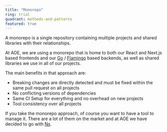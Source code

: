 ```yaml
---
title: "Monorepo"
ring: trial
quadrant: methods-and-patterns
featured: true
---
```


A monorepo is a single repository containing multiple projects and shared libraries with their relationships.

At AOE, we are using a monorepo that is home to both our React and Next.js based frontends and 
our [Go](/languages-and-frameworks/go-lang.html) / [Flamingo](/languages-and-frameworks/flamingo.html) based backends, 
as well as shared libraries we use in all of our projects.

The main benefits in that approach are:
  * Breaking changes are directly detected and must be fixed within the same pull request on all projects
  * No conflicting versions of dependencies
  * Same CI Setup for everything and no overhead on new projects
  * Tool consistency over all projects

If you take the monorepo approach, of course you want to have a tool to manage it. There are a lot of them on the market 
and at AOE we have decided to go with [Nx](/tools/nx.html).
